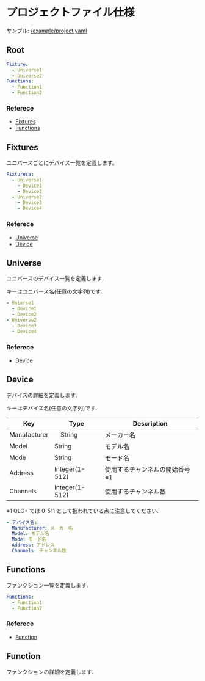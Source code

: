 # プロジェクトファイル仕様
サンプル: [/example/project.yaml](/example/project.yaml)

## Root
```yaml
Fixture:
  - Universe1
  - Universe2
Functions:
  - Function1
  - Function2
```

### Referece
- [Fixtures](#Fixtures)
- [Functions](#Functions)

## Fixtures
ユニバースごとにデバイス一覧を定義します。

```yaml
Fixturesa:
  - Universe1
    - Device1
    - Device2
  - Universe2
    - Device3
    - Device4
```

### Referece
- [Universe](#Universe)
- [Device](#Device)

## Universe
ユニバースのデバイス一覧を定義します.

キーはユニバース名(任意の文字列)です.

```yaml
- Unierse1
  - Device1
  - Device2
- Universe2
  - Device3
  - Device4
```

### Referece
- [Device](#Device)

## Device
デバイスの詳細を定義します.

キーはデバイス名(任意の文字列)です.

| Key | Type |Description |
| --- | ---- | ----------- |
| Manufacturer |　String | メーカー名 |
| Model | String | モデル名 |
| Mode | String | モード名 |
| Address | Integer(1-512) | 使用するチャンネルの開始番号※1 |
| Channels | Integer(1-512) | 使用するチャンネル数 |

※1 QLC+ では 0-511 として扱われている点に注意してください.

```yaml
- デバイス名:
  Manufacturer: メーカー名
  Model: モデル名
  Mode: モード名
  Address: アドレス
  Channels: チャンネル数
```

## Functions
ファンクション一覧を定義します.

```yaml
Functions:
  - Function1
  - Function2
```

### Referece
- [Function](#Function)

## Function
ファンクションの詳細を定義します.

<!-- TODO -->
